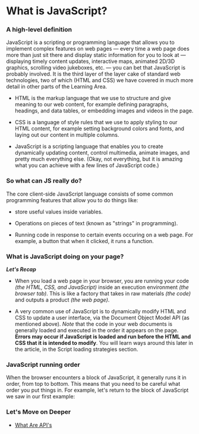 # What is JavaScript?

### A high-level definition

JavaScript is a scripting or programming language that allows you to implement complex features on web pages — every time a web page does more than just sit there and display static information for you to look at — displaying timely content updates, interactive maps, animated 2D/3D graphics, scrolling video jukeboxes, etc. — you can bet that JavaScript is probably involved. It is the third layer of the layer cake of standard web technologies, two of which (HTML and CSS) we have covered in much more detail in other parts of the Learning Area. 

* HTML is the markup language that we use to structure and give meaning to our web content, for example defining paragraphs, headings, and data tables, or embedding images and videos in the page.

* CSS is a language of style rules that we use to apply styling to our HTML content, for example setting background colors and fonts, and laying out our content in multiple columns.

* JavaScript is a scripting language that enables you to create dynamically updating content, control multimedia, animate images, and pretty much everything else. (Okay, not everything, but it is amazing what you can achieve with a few lines of JavaScript code.)

### So what can JS really do?

The core client-side JavaScript language consists of some common programming features that allow you to do things like: 

* store useful values inside variables. 

* Operations on pieces of text (known as "strings" in programming).

* Running code in response to certain events occuring on a web page. For example, a button that when it clicked, it runs a function.


### What is JavaScript doing on your page?

***Let's Recap***

* When you load a web page in your browser, you are running your code *(the HTML, CSS, and JavaScript)* inside an execution environment *(the browser tab)*. This is like a factory that takes in raw materials *(the code)* and outputs a product *(the web page)*.

* A very common use of JavaScript is to dynamically modify HTML and CSS to update a user interface, via the Document Object Model API (as mentioned above). *Note* that the code in your web documents is generally loaded and executed in the order it appears on the page. **Errors may occur if JavaScript is loaded and run before the HTML and CSS that it is intended to modify**. You will learn ways around this later in the article, in the Script loading strategies section.

### **JavaScript running order**

When the browser encounters a block of JavaScript, it generally runs it in order, from top to bottom. This means that you need to be careful what order you put things in. For example, let's return to the block of JavaScript we saw in our first example:


### **Let's Move on Deeper**
* [What Are API's](/What%20are%20APIs?.md)




